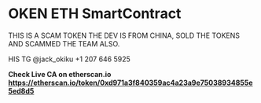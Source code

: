 # OKEN ETH SmartContract
THIS IS A SCAM TOKEN 
THE DEV IS FROM CHINA, SOLD THE TOKENS AND SCAMMED THE TEAM ALSO. 

HIS TG @jack_okiku 
+1 207 646 5925

<b> Check Live CA on etherscan.io <b>
https://etherscan.io/token/0xd971a3f840359ac4a23a9e75038934855e5ed8d5
